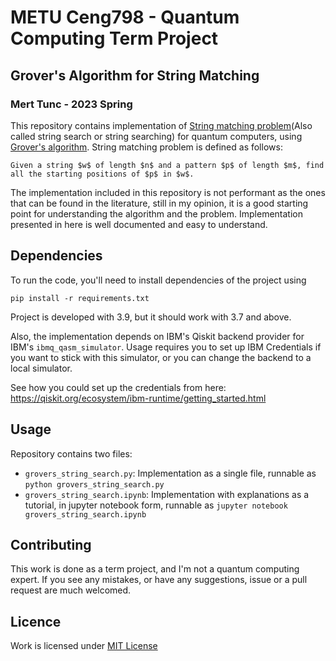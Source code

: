 # METU Ceng798 - Quantum Computing Term Project
## Grover's Algorithm for String Matching
### Mert Tunc - 2023 Spring

This repository contains implementation of [String matching problem](https://en.wikipedia.org/wiki/String-searching_algorithm)(Also called string search or string searching) for quantum computers, using [Grover's algorithm](https://learn.qiskit.org/course/ch-algorithms/grovers-algorithm). 
String matching problem is defined as follows:
```
Given a string $w$ of length $n$ and a pattern $p$ of length $m$, find all the starting positions of $p$ in $w$.
```

The implementation included in this repository is not performant as the ones that can be found in the literature, 
still in my opinion, it is a good starting point for understanding the algorithm and the problem. Implementation presented in here is well documented and easy to understand.

## Dependencies

To run the code, you'll need to install dependencies of the project using
```
pip install -r requirements.txt
```
Project is developed with 3.9, but it should work with 3.7 and above. 

Also, the implementation depends on IBM's Qiskit backend provider for IBM's `ibmq_qasm_simulator`. Usage requires you to set up IBM Credentials if you want to stick with this simulator, 
or you can change the backend to a local simulator.

See how you could set up the credentials from here: https://qiskit.org/ecosystem/ibm-runtime/getting_started.html

## Usage

Repository contains two files:
- `grovers_string_search.py`: Implementation as a single file, runnable as `python grovers_string_search.py`
- `grovers_string_search.ipynb`: Implementation with explanations as a tutorial, in jupyter notebook form, runnable as `jupyter notebook grovers_string_search.ipynb`

## Contributing

This work is done as a term project, and I'm not a quantum computing expert. If you see any mistakes, or have any suggestions, issue or a pull request are much welcomed. 

## Licence
Work is licensed under [MIT License](LICENSE)

